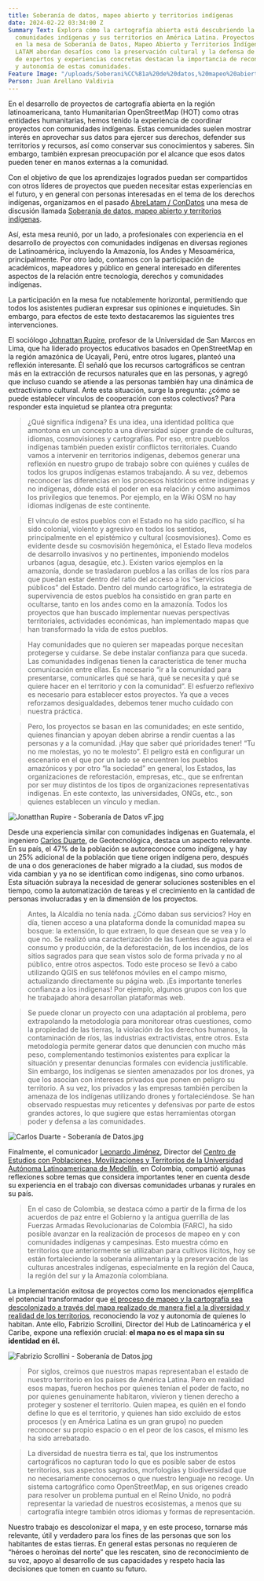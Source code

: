 ```yaml
---
title: Soberanía de datos, mapeo abierto y territorios indígenas
date: 2024-02-22 03:34:00 Z
Summary Text: Explora cómo la cartografía abierta está descubriendo la relación entre
  comunidades indígenas y sus territorios en América Latina. Proyectos discutidos
  en la mesa de Soberanía de Datos, Mapeo Abierto y Territorios Indígenas de ABRE
  LATAM abordan desafíos como la preservación cultural y la defensa de derechos. Reflexiones
  de expertos y experiencias concretas destacan la importancia de reconocer la diversidad
  y autonomía de estas comunidades.
Feature Image: "/uploads/Soberani%CC%81a%20de%20datos,%20mapeo%20abierto%20y%20territorios%20indi%CC%81genas.jpg"
Person: Juan Arellano Valdivia
---
```


En el desarrollo de proyectos de cartografía abierta en la región latinoamericana, tanto Humanitarian OpenStreetMap (HOT) como otras entidades humanitarias, hemos tenido la experiencia de coordinar proyectos con comunidades indígenas. Estas comunidades suelen mostrar interés en aprovechar sus datos para ejercer sus derechos, defender sus territorios y recursos, así como conservar sus conocimientos y saberes. Sin embargo, también expresan preocupación por el alcance que esos datos pueden tener en manos externas a la comunidad.

Con el objetivo de que los aprendizajes logrados puedan ser compartidos con otros líderes de proyectos que pueden necesitar estas experiencias en el futuro, y en general con personas interesadas en el tema de los derechos indígenas, organizamos en el pasado [AbreLatam / ConDatos](https://2023.abrelatam.org/) una mesa de discusión llamada [Soberanía de datos, mapeo abierto y territorios indígenas](https://llamado.abrelatam.org/abrelatam-condatos-2023/talk/EX787L/).

Así, esta mesa reunió, por un lado, a profesionales con experiencia en el desarrollo de proyectos con comunidades indígenas en diversas regiones de Latinoamérica, incluyendo la Amazonía, los Andes y Mesoamérica, principalmente. Por otro lado, contamos con la participación de académicos, mapeadores y público en general interesado en diferentes aspectos de la relación entre tecnología, derechos y comunidades indígenas.

La participación en la mesa fue notablemente horizontal, permitiendo que todos los asistentes pudieran expresar sus opiniones e inquietudes. Sin embargo, para efectos de este texto destacaremos las siguientes tres intervenciones.

El sociólogo [Johnattan Rupire](https://www.linkedin.com/in/johnarupire/?originalSubdomain=pe), profesor de  la Universidad de San Marcos en Lima, que ha liderado proyectos educativos basados en OpenStreetMap en la región amazónica de Ucayali, Perú, entre otros lugares, planteó una reflexión interesante. Él señaló que  los recursos cartográficos se centran más en la extracción de recursos naturales que en las personas, y agregó que incluso cuando se atiende a las personas también hay una dinámica de extractivismo cultural. Ante esta situación, surge la pregunta: ¿cómo se puede establecer vínculos de cooperación con estos colectivos? Para responder esta inquietud se plantea otra pregunta:

> ¿Qué significa índigena? Es una idea, una identidad política que amontona en un concepto a una diversidad súper grande de culturas, idiomas, cosmovisiones y cartografías. Por eso, entre pueblos indígenas también pueden existir conflictos territoriales. Cuando vamos a intervenir en territorios indígenas, debemos generar una reflexión en nuestro grupo de trabajo sobre con quiénes y cuáles de todos los grupos indígenas estamos trabajando. A su vez, debemos reconocer las diferencias en los procesos históricos entre indígenas y no indígenas, dónde está el poder en esa relación y cómo asumimos los privilegios que tenemos. Por ejemplo, en la Wiki OSM no hay idiomas indígenas de este continente.

> El vínculo de estos pueblos con el Estado no ha sido pacífico, sí ha sido colonial, violento y agresivo en todos los sentidos, principalmente en el epistémico y cultural (cosmovisiones). Como es evidente desde su cosmovisión hegemónica, el Estado lleva modelos de desarrollo invasivos y no pertinentes, imponiendo modelos urbanos (agua, desagüe, etc.). Existen varios ejemplos en la amazonía, donde se trasladaron pueblos a las orillas de los ríos para que puedan estar dentro del ratio del acceso a los “servicios públicos” del Estado. Dentro del mundo cartográfico, la estrategia de supervivencia de estos pueblos ha consistido en gran parte en ocultarse, tanto en los andes como en la amazonía. Todos los proyectos que han buscado implementar nuevas perspectivas territoriales, actividades económicas, han implementado mapas que han transformado la vida de estos pueblos.

> Hay comunidades que no quieren ser mapeadas porque necesitan protegerse y cuidarse. Se debe instalar confianza para que suceda. Las comunidades indígenas tienen la característica de tener mucha comunicación entre ellas. Es necesario “ir a la comunidad para presentarse, comunicarles qué se hará, qué se necesita y qué se quiere hacer en el territorio y con la comunidad”. El esfuerzo reflexivo es necesario para establecer estos proyectos. Ya que a veces reforzamos desigualdades, debemos tener mucho cuidado con nuestra práctica.

> Pero, los proyectos se basan en las comunidades; en este sentido, quienes financian y apoyan deben abrirse a rendir cuentas a las personas y a la comunidad. ¡Hay que saber qué prioridades tener! “Tu no me molestas, yo no te molesto”. El peligro está en configurar un escenario en el que por un lado se encuentren los pueblos amazónicos y por otro “la sociedad” en general, los Estados, las organizaciones de reforestación, empresas, etc., que se enfrentan por ser muy distintos de los tipos de organizaciones representativas indígenas. En este contexto, las universidades, ONGs, etc., son quienes establecen un vínculo y median.

![Jonatthan Rupire - Soberanía de Datos vF.jpg](/uploads/Jonatthan%20Rupire%20-%20Soberani%CC%81a%20de%20Datos%20vF.jpg)

Desde una experiencia similar con comunidades indígenas en Guatemala, el ingeniero [Carlos Duarte](https://www.linkedin.com/in/carlos-alberto-duarte-8b627b64/), de Geotecnológica, destaca un aspecto relevante. En su país, el 47% de la población se autoreconoce como indígena, y hay un 25% adicional de la población que tiene origen indígena pero, después de una o dos generaciones de haber migrado a la ciudad, sus modos de vida cambian y ya no se identifican como indígenas, sino como urbanos. Esta situación subraya la necesidad de generar soluciones sostenibles en el tiempo, como la automatización de tareas y el crecimiento en la cantidad de personas involucradas y en la dimensión de los proyectos.

> Antes, la Alcaldía no tenía nada. ¿Cómo daban sus servicios? Hoy en día, tienen acceso a una plataforma donde la comunidad mapea su bosque: la extensión, lo que extraen, lo que desean que se vea y lo que no. Se realizó una caracterización de las fuentes de agua para el consumo y producción, de la deforestación, de los incendios, de los sitios sagrados para que sean vistos solo de forma privada y no al público, entre otros aspectos. Todo este proceso se llevó a cabo utilizando QGIS en sus teléfonos móviles en el campo mismo, actualizando directamente su página web. ¡Es importante tenerles confianza a los indígenas! Por ejemplo, algunos grupos con los que he trabajado ahora desarrollan plataformas web.

> Se puede clonar un proyecto con una adaptación al problema, pero extrapolando la metodología para monitorear otras cuestiones, como la propiedad de las tierras, la violación de los derechos humanos, la contaminación de ríos, las industrias extractivistas, entre otros. Esta metodología permite generar datos que denuncien con mucho más peso, complementando testimonios existentes para explicar la situación y presentar denuncias formales con evidencia justificable. Sin embargo, los indígenas se sienten amenazados por los drones, ya que los asocian con intereses privados que ponen en peligro su territorio. A su vez, los privados y las empresas también perciben la amenaza de los indígenas utilizando drones y fortaleciéndose. Se han observado respuestas muy reticentes y defensivas por parte de estos grandes actores, lo que sugiere que estas herramientas otorgan poder y defensa a las comunidades.

![Carlos Duarte - Soberanía de Datos.jpg](/uploads/Carlos%20Duarte%20-%20Soberani%CC%81a%20de%20Datos.jpg)

Finalmente, el comunicador [Leonardo Jiménez](https://www.linkedin.com/in/leonardo-jim%C3%A9nez-garc%C3%ADa-60262b253/), Director del [Centro de Estudios con Poblaciones, Movilizaciones y Territorios de la Universidad Autónoma Latinoamericana de Medellín](https://pomotecestudios.unaula.edu.co/), en Colombia, compartió algunas reflexiones sobre temas que considera importantes tener en cuenta desde su experiencia en el trabajo con diversas comunidades urbanas y rurales en su país.

> En el caso de Colombia, se destaca cómo a partir de la firma de los acuerdos de paz entre el Gobierno y la antigua guerrilla de las Fuerzas Armadas Revolucionarias de Colombia (FARC), ha sido posible avanzar en la realización de procesos de mapeo en y con comunidades indígenas y campesinas. Esto muestra cómo en territorios que anteriormente se utilizaban para cultivos ilícitos, hoy se están fortaleciendo la soberanía alimentaria y la preservación de las culturas ancestrales indígenas, especialmente en la región del Cauca, la región del sur y la Amazonía colombiana.

La implementación exitosa de proyectos como los mencionados ejemplifica el potencial transformador que [el proceso de mapeo y la cartografía sea descolonizado a través del mapa realizado de manera fiel a la diversidad y realidad de los territorios](https://www.hotosm.org/updates/colonialism-in-open-data-and-mapping/), reconociendo la voz y autonomía de quienes lo habitan. Ante ello, Fabrizio Scrollini, Director del Hub de Latinoamérica y el Caribe, expone una reflexión crucial: **el mapa no es el mapa sin su identidad en él.**

![Fabrizio Scrollini - Soberanía de Datos.jpg](/uploads/Fabrizio%20Scrollini%20-%20Soberani%CC%81a%20de%20Datos.jpg)

> Por siglos, creímos que nuestros mapas representaban el estado de nuestro territorio en los países de América Latina. Pero en realidad esos mapas, fueron hechos por quienes tenían el poder de facto, no por quienes genuinamente habitaron, vivieron y tienen derecho a proteger y sostener el territorio. Quien mapea, es quién en el fondo define lo que es el territorio, y quienes han sido excluido de estos procesos (y en América Latina es un gran grupo) no pueden reconocer su propio espacio o en el peor de los casos, el mismo les ha sido arrebatado.
 
> La diversidad de nuestra tierra es tal, que los instrumentos cartográficos no capturan todo lo que es posible saber de estos territorios, sus aspectos sagrados, morfologías y biodiversidad que no necesariamente conocemos o que nuestro lenguaje no recoge. Un sistema cartográfico como OpenStreetMap, en sus orígenes creado para resolver un problema puntual en el Reino Unido, no podrá representar la variedad de nuestros ecosistemas, a menos que su cartografía integre también otros idiomas y formas de representación.

Nuestro trabajo es descolonizar el mapa, y en este proceso, tornarse más relevante, útil y verdadero para los fines de las personas que son los habitantes de estas tierras. En general estas personas no requieren de “héroes o heroínas del norte” que les rescaten, sino de reconocimiento de su voz, apoyo al desarrollo de sus capacidades y respeto hacia las decisiones que tomen en cuanto su futuro.